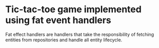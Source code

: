 # Tic-tac-toe game implemented using fat event handlers

Fat effect handlers are handlers that take the responsibility of fetching entities from repositories and handle all
entity lifecycle.
